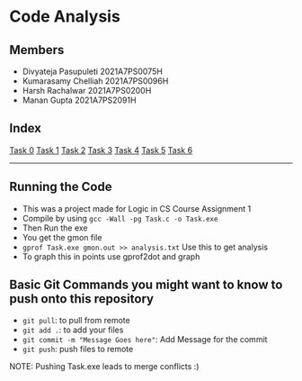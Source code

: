 # Code Analysis

## Members
- Divyateja Pasupuleti 2021A7PS0075H
- Kumarasamy Chelliah 2021A7PS0096H
- Harsh Rachalwar 2021A7PS0200H
- Manan Gupta 2021A7PS2091H
  
## Index
[Task 0](/Task0.md) 
[Task 1](/Task1.md)
[Task 2](/Task2.md)
[Task 3](/Task3.md)
[Task 4](/Task4.md)
[Task 5](/Task5.md)
[Task 6](/Task6.md)

---

## Running the Code
- This was a project made for Logic in CS Course Assignment 1
- Compile by using `gcc -Wall -pg Task.c -o Task.exe`
- Then Run the exe
- You get the gmon file
- `gprof Task.exe gmon.out >> analysis.txt` Use this to get analysis
- To graph this in points use gprof2dot and graph

## Basic Git Commands you might want to know to push onto this repository
- `git pull`: to pull from remote
- `git add .`: to add your files
- `git commit -m "Message Goes here"`: Add Message for the commit
- `git push`: push files to remote

NOTE: Pushing Task.exe leads to merge conflicts :)

